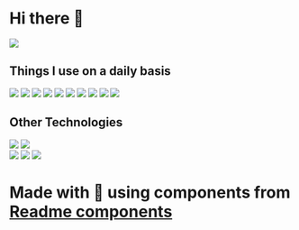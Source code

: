 

# Hi there 👋

  

<p align="left">
<img  src="https://readme-components.vercel.app/api?component=text&text=I'M%20JONATANA&fill=linear-gradient%28to%20top%2C%20%23a18cd1%200%25%2C%20%23fbc2eb%20100%25%29%3B">
</a>
</p>  



## Things I use on a daily basis

<p align="left">  

 <img  src="https://readme-components.vercel.app/api?component=logo&fill=black&logo=react&animation=spin&svgfill=15d8fe">  
 
   
<img  src="https://readme-components.vercel.app/api?component=logo&fill=black&logo=typescript&svgfill=2d79c7">

 <img  src="https://readme-components.vercel.app/api?component=logo&fill=black&logo=node.js&svgfill=659b60">
 <img  src="https://readme-components.vercel.app/api?component=logo&fill=black&logo=javascript&svgfill=f6df1c">
 
<img  src="https://readme-components.vercel.app/api?component=logo&fill=black&logo=Java&svgfill=8ed5fa">

<img  src="https://readme-components.vercel.app/api?component=logo&fill=black&logo=Spring&svgfill=df5c43"> 
<img  src="https://readme-components.vercel.app/api?component=logo&fill=black&logo=Postgresql&svgfill=df5c43"> 
<img  src="https://readme-components.vercel.app/api?component=logo&fill=black&logo=CSS3&svgfill=028dd1">

<img  src="https://readme-components.vercel.app/api?component=logo&fill=black&logo=github">
<img  src="https://readme-components.vercel.app/api?component=logo&fill=black&logo=git">
</p>

##  Other Technologies
<p align="left">
<img  src="https://readme-components.vercel.app/api?component=logo&fill=black&logo=Python&svgfill=cd6799">
<img  src="https://readme-components.vercel.app/api?component=logo&fill=black&logo=MongoDB&svgfill=df5c43"> 
 <br/>
<img  src="https://readme-components.vercel.app/api?component=logo&fill=black&logo=PHP&svgfill=df5c43"> 
<img  src="https://readme-components.vercel.app/api?component=logo&fill=black&logo=Symfony&svgfill=df5c43">
<img  src="https://readme-components.vercel.app/api?component=logo&fill=black&logo=Laravel&svgfill=df5c43">





<!-- <a href="https://github.com/harish-sethuraman/readme-components">
<img  src="https://readme-components.vercel.app/api?component=logo&fill=black&logo=html5&svgfill=f06629">
</a> -->






</p>

<!-- 
## My Skills 💻



<p align="left">
<a href="https://github.com/harish-sethuraman/readme-components">
<img  src="https://readme-components.vercel.app/api?component=linearprogress&skill=HTML&value=80&design=candy&fill=ff69b4">
</a>
<a href="https://github.com/harish-sethuraman/readme-components">
<img  src="https://readme-components.vercel.app/api?component=linearprogress&skill=CSS&value=70&design=candy&fill=ff69b4">
</a>
<a href="https://github.com/harish-sethuraman/readme-components">
<img  src="https://readme-components.vercel.app/api?component=linearprogress&skill=JS&value=50&design=candy&fill=ff69b4">
</a>
<a href="https://github.com/harish-sethuraman/readme-components">
<img  src="https://readme-components.vercel.app/api?component=linearprogress&skill=REACT&value=60&design=candy&fill=ff69b4">
</a>
<a href="https://github.com/harish-sethuraman/readme-components">
<img  src="https://readme-components.vercel.app/api?component=linearprogress&skill=CPP&value=50&design=candy&fill=ff69b4">
</a>
<a href="https://github.com/harish-sethuraman/readme-components">
<img  src="https://readme-components.vercel.app/api?component=linearprogress&skill=GIT&value=70&design=candy&fill=ff69b4">
</a>
</p>
-->


<!--
# Coming soon 🚀



<p align="left">
<a href="https://github.com/harish-sethuraman/readme-components">
<img  src="https://readme-components.vercel.app/api?component=">
</a>
</p>
-->

# Made with :purple_heart: using components from [Readme components](https://github.com/harish-sethuraman/readme-components)
